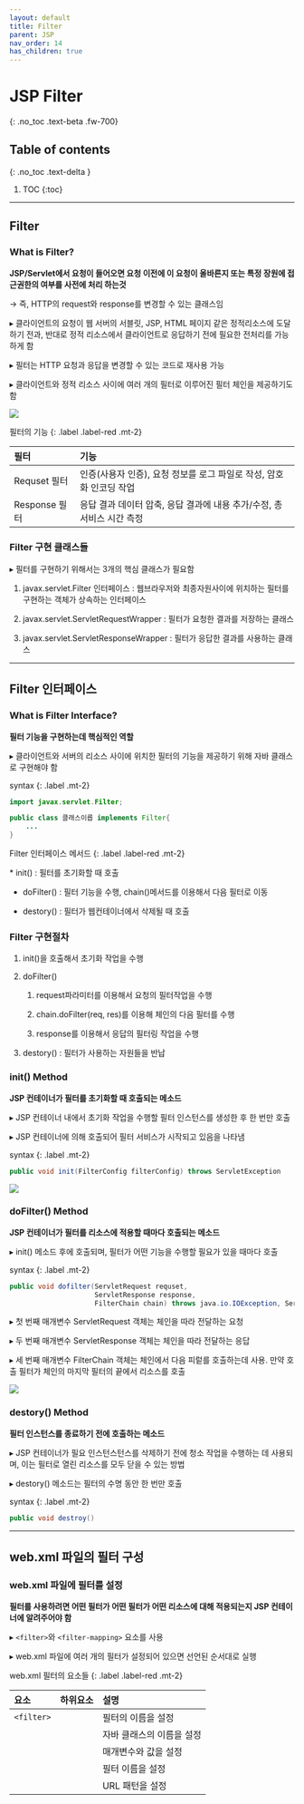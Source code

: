 ```yaml
---
layout: default
title: Filter
parent: JSP
nav_order: 14
has_children: true
---
```


# JSP Filter
{: .no_toc .text-beta .fw-700}

## Table of contents
{: .no_toc .text-delta }

1. TOC
{:toc}

---

## Filter

### What is Filter?

**JSP/Servlet에서 요청이 들어오면 요청 이전에 이 요청이 올바른지 또는 특정 장원에 접근권한의 여부를 사전에 처리 하는것**

&#8594; 즉, HTTP의 request와 response를 변경할 수 있는 클래스임

&#9656; 클라이언트의 요청이 웹 서버의 서블릿, JSP, HTML 페이지 같은 정적리소스에 도달하기 전과, 반대로 정적 리소스에서 클라이언트로 응답하기 전에 필요한 전처리를 가능하게 함

&#9656; 필터는 HTTP 요청과 응답을 변경할 수 있는 코드로 재사용 가능

&#9656; 클라이언트와 정적 리소스 사이에 여러 개의 필터로 이루어진 필터 체인을 제공하기도 함

![](https://gekdev.github.io/docs/jsp/example/filter.png)

필터의 기능
{: .label .label-red .mt-2}

| 필터 | 기능 |
|:-----|:-----|
| Requset 필터 | 인증(사용자 인증), 요청 정보를 로그 파일로 작성, 암호화 인코딩 작업 | 
| Response 필터 | 응답 결과 데이터 압축, 응답 결과에 내용 추가/수정, 총 서비스 시간 측정 |

### Filter 구현 클래스들

&#9656; 필터를 구현하기 위해서는 3개의 핵심 클래스가 필요함

1. javax.servlet.Filter 인터페이스 : 웹브라우저와 최종자원사이에 위치하는 필터를 구현하는 객체가 상속하는 인터페이스

2. javax.servlet.ServletRequestWrapper : 필터가 요청한 결과를 저장하는 클래스

3. javax.servlet.ServletResponseWrapper : 필터가 응답한 결과를 사용하는 클래스

---

## Filter 인터페이스

### What is Filter Interface?

**필터 기능을 구현하는데 핵심적인 역할**

&#9656; 클라이언트와 서버의 리소스 사이에 위치한 필터의 기능을 제공하기 위해 자바 클래스로 구현해야 함

syntax
{: .label .mt-2}
```java
import javax.servlet.Filter;

public class 클래스이릅 implements Filter{
    ...
}
```

Filter 인터페이스 메서드
{: .label .label-red .mt-2}
<div class="code-example" markdown="1">
* init() : 필터를 초기화할 때 호출

* doFilter() : 필터 기능을 수행, chain()메서드를 이용해서 다음 필터로 이동

* destory() : 필터가 웹컨테이너에서 삭제될 때 호출
</div>

### Filter 구현절차

1. init()을 호출해서 초기화 작업을 수행

2. doFilter()

    1) request파라미터를 이용해서 요청의 필터작업을 수행

    2) chain.doFilter(req, res)를 이용해 체인의 다음 필터를 수행

    3) response를 이용해서 응답의 필터링 작업을 수행

3. destory() : 필터가 사용하는 자원들을 반납

### init() Method

**JSP 컨테이너가 필터를 초기화할 때 호출되는 메소드**

&#9656; JSP 컨테이너 내에서 초기화 작업을 수행할 필터 인스턴스를 생성한 후 한 번만 호출

&#9656; JSP 컨테이너에 의해 호출되어 필터 서비스가 시작되고 있음을 나타냄

syntax
{: .label .mt-2}
```java
public void init(FilterConfig filterConfig) throws ServletException
```

![](https://gekdev.github.io/docs/jsp/example/initmethod.png)

### doFilter() Method

**JSP 컨테이너가 필터를 리소스에 적용할 때마다 호출되는 메소드**

&#9656; init() 메소드 후에 호출되며, 필터가 어떤 기능을 수행할 필요가 있을 때마다 호출

syntax
{: .label .mt-2}
```java
public void dofilter(ServletRequest requset,
                     ServletResponse response,
                     FilterChain chain) throws java.io.IOException, ServletException
```
<div class="code-example" markdown="1">
&#9656; 첫 번째 매개변수 ServletRequest 객체는 체인을 따라 전달하는 요청

&#9656; 두 번째 매개변수 ServletResponse 객체는 체인을 따라 전달하는 응답

&#9656; 세 번째 매개변수 FilterChain 객체는 체인에서 다음 피렅를 호출하는데 사용. 만약 호출 필터가 체인의 마지막 필터의 끝에서 리소스를 호출
</div>

![](https://gekdev.github.io/docs/jsp/example/dofilter.png)

### destory() Method

**필터 인스턴스를 종료하기 전에 호출하는 메소드**

&#9656; JSP 컨테이너가 필요 인스턴스턴스를 삭제하기 전에 청소 작업을 수행하는 데 사용되며, 이는 필터로 열린 리소스를 모두 닫을 수 있는 방법

&#9656; destory() 메소드는 필터의 수명 동안 한 번만 호출

syntax
{: .label .mt-2}
```java
public void destroy()
```

---

## web.xml 파일의 필터 구성

### web.xml 파일에 필터를 설정

**필터를 사용하려면 어떤 필터가 어떤 필터가 어떤 리소스에 대해 적용되는지 JSP 컨테이너에 알려주어야 함**

&#9656; `<filter>`와 `<filter-mapping>` 요소를 사용

&#9656; web.xml 파일에 여러 개의 필터가 설정되어 있으면 선언된 순서대로 실행

web.xml 필터의 요소들
{: .label .label-red .mt-2}

| 요소 | 하위요소 | 설명 |
|:-----|:---------|:-----|
| `<filter>` | <filter-name> | 필터의 이름을 설정 |
| | <filter-class> | 자바 클래스의 이름을 설정 |
| | <init-param> | 매개변수와 값을 설정 |
| <filter-Mapping> | <filter-name> | 필터 이름을 설정 |
| | <url-pattern> | URL 패턴을 설정 |


